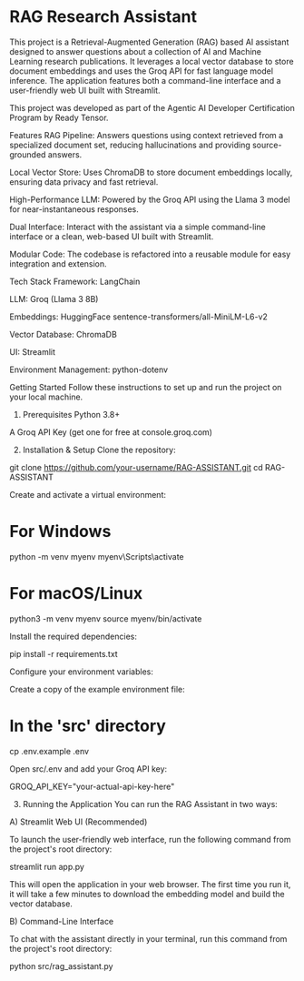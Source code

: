 # RAG Research Assistant 
This project is a Retrieval-Augmented Generation (RAG) based AI assistant designed to answer questions about a collection of AI and Machine Learning research publications. It leverages a local vector database to store document embeddings and uses the Groq API for fast language model inference. The application features both a command-line interface and a user-friendly web UI built with Streamlit.

This project was developed as part of the Agentic AI Developer Certification Program by Ready Tensor.

Features
RAG Pipeline: Answers questions using context retrieved from a specialized document set, reducing hallucinations and providing source-grounded answers.

Local Vector Store: Uses ChromaDB to store document embeddings locally, ensuring data privacy and fast retrieval.

High-Performance LLM: Powered by the Groq API using the Llama 3 model for near-instantaneous responses.

Dual Interface: Interact with the assistant via a simple command-line interface or a clean, web-based UI built with Streamlit.

Modular Code: The codebase is refactored into a reusable module for easy integration and extension.

Tech Stack
Framework: LangChain

LLM: Groq (Llama 3 8B)

Embeddings: HuggingFace sentence-transformers/all-MiniLM-L6-v2

Vector Database: ChromaDB

UI: Streamlit

Environment Management: python-dotenv

Getting Started
Follow these instructions to set up and run the project on your local machine.

1. Prerequisites
Python 3.8+

A Groq API Key (get one for free at console.groq.com)

2. Installation & Setup
Clone the repository:

git clone https://github.com/your-username/RAG-ASSISTANT.git
cd RAG-ASSISTANT


Create and activate a virtual environment:

# For Windows
python -m venv myenv
myenv\Scripts\activate

# For macOS/Linux
python3 -m venv myenv
source myenv/bin/activate


Install the required dependencies:

pip install -r requirements.txt


Configure your environment variables:

Create a copy of the example environment file:

# In the 'src' directory
cp .env.example .env


Open src/.env and add your Groq API key:

GROQ_API_KEY="your-actual-api-key-here"


3. Running the Application
You can run the RAG Assistant in two ways:

A) Streamlit Web UI (Recommended)

To launch the user-friendly web interface, run the following command from the project's root directory:

streamlit run app.py


This will open the application in your web browser. The first time you run it, it will take a few minutes to download the embedding model and build the vector database.

B) Command-Line Interface

To chat with the assistant directly in your terminal, run this command from the project's root directory:

python src/rag_assistant.py
